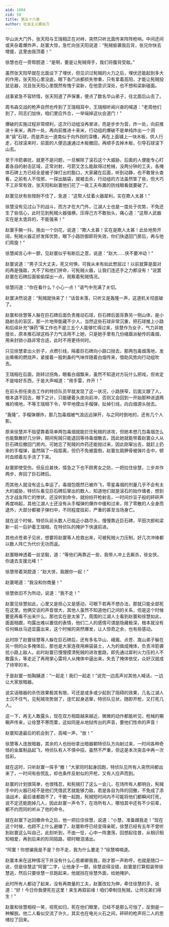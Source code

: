 ```yaml
---
aid: 1004
zid: 58
title: 第五十八章
author: 社会主义螺丝刀
---
```


华山派大门外，张天阳与王瑞相正在对峙，突然只听北面传来阵阵枪响，中间还间或夹杂着爆炸声，赵寰大惊，急忙向张天阳说道：“髡贼偷袭我后背，张兄你快去增援，这里由我顶着！”

徐慧也在一旁帮腔道：“是啊，要是让髡贼得手，我们将腹背受敌。”

虽然张天阳早就在北面设下了埋伏，但见识过髡贼的火力之后，埋伏还能起到多大的作用，张天阳心里没底，眼下各门派都损失惨重，只有拿着高阳，才能让髡贼投鼠忌器，况且张天阳心里既然有愧于梁新，在他意识深处，也不想和梁新碰面。

战事紧急不容矫情，张天阳道了声保重，便点了数名华山弟子，往北面后山去了。

周韦森交战的枪声自然也传到了王瑞相耳中，王瑞相听闻兴奋的喊道：“老周他们到了，同志们加快，咱们里应外合，一举端掉这伙会道门！”

爆破的实施过程非常顺利，这次行动组没再冒进，而是步步为营，炸一处，向前推进十来米，再炸一处，再向前推进十来米，行动组的爆破不是单纯炸出一个洞来“装”石球，而是弄出一道类似于向外拐的深槽，再在上面铺上一块木板，供人行走，石球滚来时，前面的人便迅速通过木板撤回，再顺手去掉木板，引导石球滚下山去。

至于冷箭袭扰，就更不是问题，一旦解除了滚石这个大威胁，后面的人便能专心盯着各自的射击区域，正常对射，弓箭又怎么能敌得过枪械，没两分钟的工夫，各掩体石碑上方已经全是被子弹打出的豁口，大家藏在后面，听到动静，也不敢冒头查看，之前有人不信邪，一探出脑袋，就被击杀，行动组的方法虽然笨了些，但大巧不工非常有效，张天阳和赵寰他们花了一夜工夫布置的防线眼看就要破了。

赵寰见状有些按耐不住了，急道：“这帮人仗着火器犀利，实在欺人太甚！”

徐慧没有见过山下的战斗，而方才在大门外，江湖人士也是一度处于优势，不免还生了些信心，此时见到髡贼火器强横，压得己方不敢抬头，痛心道：“这帮人武器实在是太诡异的，不能强来！”

赵寰手腕一抖，挽出一个剑花，说道：“欺人太甚！实在是欺人太甚！此处地势开阔，髡贼火器正好发挥优势，眼下小路防御即将失效，你们快退回门房后，再与他们周旋！”

徐慧闻言心中一颤，见赵寰似乎有断后之意，说道：“赵大……侠不要冲动！”

赵寰说道：“男子汉大丈夫，死又何惧，可我从未有如此憋屈过！以前就算是面对的再是强敌，大不了和他们拼命，可髡贼火器，让我们连还手之力都没有！”说罢赵寰在石碑后面偷偷探出一点，观察着髡贼情况。

徐慧问道：“你在看什么？小心一点！”语气中充满了关切。

赵寰决然说道：“髡贼就快来了！”话音未落，只听又是轰隆一声，这道机关彻底破了。

赵寰和徐慧等人躲在巨石碑后面负责推动石球，巨石碑后面背靠另一侧山体，是小路射击的盲区，那一片地带能藏不少人，当然这些石球非常沉重，把石球推上小路和后续补充“弹药”等工作也不是三五个人能够忙得过来，徐慧作为女子，气力非她擅长，原本推石球这档子力气活用不上她，只是她手里有几份峨眉派秘传的毒烟，用来封锁小路非常合适，此时不用更待何时。

只见徐慧拿出火折子，点燃引线，隔着巨石碑向小路口抛去，那两包毒烟落地，发出嘶嘶的燃烧声，紧接着一股刺鼻的气味伴随着白烟传来，借助风势向行动组吹去。

王瑞相在后面，刚转过拐角，眼看白烟飘来，虽然不知道对方玩什么把戏，但肯定不是啥好东西，于是大声喊道：“用手雷，炸开！”

在前头担任突击工作的特侦队员早就发现了这一状况，小路狭窄，后面又跟了人，根本退不回去，眼下之计，只能硬着头皮向前冲，否则又会回到一开始那种进退两难的境地，不等王瑞相下令，早早地摸出手榴弹，扯掉引线，向白烟源头抛去。

“轰隆”，手榴弹爆炸，那几包毒烟被气浪远远弹开，与之同时倒地的，还有几个人影。

原来徐慧并不指望靠着简单两包毒烟就能拦住髡贼的进攻，但她本想几包毒烟怎么也能飘散好几分钟，期间髡贼只能退回等待毒烟散去，因此她就能带着赵寰众人从巨石碑后撤回门房内，可她忘了髡贼的炸药还能抛过来，因此刚窜出去，就赶上扔来的手榴弹，虽然隔了一段距离，但仍不免被震倒，赵寰左肩胛骨被弹片击中，顿时血顺着左手流了下来。

赵寰即使受伤，但反应甚快，情急之下也不顾男女之防，一把拉住徐慧，三步并作两步，奔回了巨石碑后。

而其他人就没有这么幸运了，毒烟包既然已被炸飞，零星毒烟的剂量几乎不会有太大的威胁，特侦队看见巨石碑后窜出的数人，知道他们就是滚石的始作俑者，想到方才战友阵亡的惨状，还没听到命令，就纷纷开枪射击，一时间炒豆子般的砰砰声再度响起，其他江湖人士还没有从手榴弹的爆炸中缓和过来，除了零散的人全身而退外，大部分都被子弹扫中，不同程度挂彩，严重的甚至当场身亡。

就在这个时候，特侦队前头数人已临近小路尽头，慢慢靠近巨石碑，平田次郎和梁新一前一后护着王瑞相，在特侦队的掩护下快速前进。

其他点苍弟子见状，想要将赵寰等人抢救出来，可被髡贼火力压制，好几次冲锋都以数人阵亡为代价无功而返。

赵寰眼神透着一丝坚毅，道：“等他们再靠近一些，我带人冲上去厮杀，徐女侠，你速去支援北峰！”

徐慧带着哭腔道：“赵大侠，我跟你一起！”

赵寰喝道：“我没和你商量！”

徐慧依旧不为所动，说道：“我不走！”

赵寰见徐慧如此，心里又是担心又是感动，可眼下若再不想办法，那就只能全部死在这里。他俩交谈的声音很大，其他人虽然不知道他们之间的关系，但是这个时候要是再看不出来什么，那也实在是太笨了。周围的江湖人士看到赵寰和徐慧如此，面面相觑，均露出难以置信的表情，他们二人的感情可谓是隐藏极深，根本就没有任何蛛丝马迹显露出来，这个时候的突然爆发，让人惊奇之余，也有些感动。

此时除了赵寰徐慧等人躲在巨石碑后，还有多名华山、峨眉、点苍、嵩山弟子躲在另一侧的众多掩体后，那也是大家连夜用麻袋装土，人为的做成掩体，负责冷箭袭扰小路上敌人，此时赵寰已慢慢摸清髡贼的进攻套路，即先通过犀利火力压的人不敢露头，等走近了再用掌心雷将人从掩体中逼出来，失去了掩体依仗，众好汉就成了待宰的羊。

于是赵寰一拍胸脯道：“一起走！我们一起走！”说完一边高声对其他人喊话，一边让大家放暗器。

说实话暗器的杀伤效果极其有限，可还是或多或少起到了阻碍的效果，几名江湖人士沉不住气，见髡贼攻势弱了，连忙起身逃窜，特侦队见状，随即开枪，又打死几人。

这一下，再无人敢露头，现在双方相距越来越近，微微的动作都能听见，枪械的唰唰声传来，让徐慧不寒而栗，这如同是从地狱传出的声音，要他们性命的声音！

赵寰知道最后的机会到了，高喊一声，“放！”

徐慧等人连放暗器，其余的人也纷纷拿出暗器朝特侦队方向射过来，一时间各种奇怪的金属制品起飞，特侦队有人不慎中招，虽然不严重，但这是本次突击中再一次挂彩。

就在这时，只听赵寰一挥手“撤！”大家同时起身回跑，特侦队见所有人突然间都出来了，一时间有些慌乱，却也条件反射似的开枪，又有人应声而到。

赵寰的计划很简单，也很残忍，和髡贼打了这么一会儿，在场所有人都明白，髡贼手中的火器已经不是他们凭借武艺就能够力敌，若是各自为阵的回撤，不免成了添油战术，最后谁都跑不了，干脆一起跑，髡贼短时间内不可能将他们都瞬间打死，说不定还能跑掉几人，因此赵寰一声令下，在场所有人，哪怕其中还有不少前辈，都不约而同的听从了他的命令。

就在赵寰下达回撤命令之后，他一把拉住徐慧，说道：“小慧，准备跟我走！”现在这个时候，也顾不上什么避嫌了，赵寰称呼已经变得亲昵，徐慧已经有五年不曾听到赵寰这么叫自己，此刻听到，不由一怔，心中一阵激荡，回想起往昔，从相识相知相爱，再到后来的形同陌路，顿时眼泪涌出。

“阿寰！你想骗我是不是？你不走，我为什么要走？”徐慧喃喃道。

赵寰本来在这种情况下并没有什么心思卿卿我我，刚才那一声称呼，也就是随口一说，但是徐慧这“阿寰”二字，让他身子一颤，徐慧说得没错，赵寰是打算假装带徐慧逃，然后只要徐慧一旦跑起来，他就挡在徐慧外面，给她掩护。

此时所有人都动了起来，没有再商量的工夫，赵寰改拉为伸，牵住徐慧的手，说道：“好！今日你我便死在这里！来生再叙前缘！咱们牵制住髡贼，让师兄弟们得生！”

赵寰和徐慧相视一笑，视死如归，死在他们眼里，已经不是那么可怕了，反倒是一种解脱。他二人看似交流了许久，其实也在电光火石之间，砰砰的枪声将二人的思绪拉了回来。